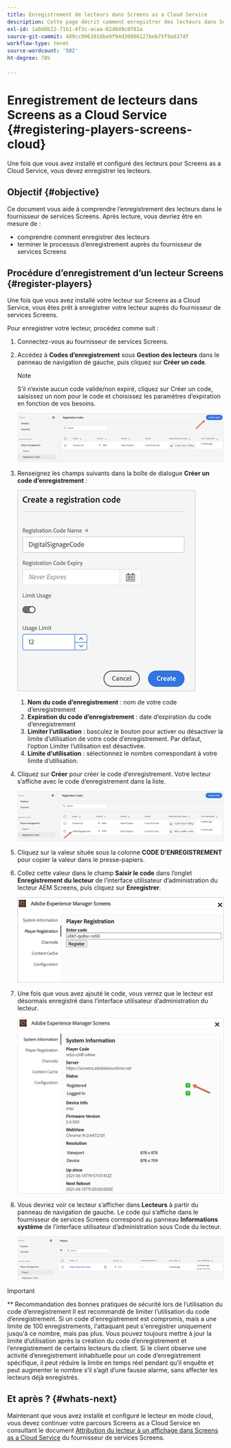 ```yaml
---
title: Enregistrement de lecteurs dans Screens as a Cloud Service
description: Cette page décrit comment enregistrer des lecteurs dans Screens as a Cloud Service.
exl-id: 1a0d6b22-71b1-4f3c-acaa-82d8d9c0f81a
source-git-commit: 489cc9963910ba9f94d30906127beb75f9ad37df
workflow-type: tm+mt
source-wordcount: '502'
ht-degree: 78%

---
```


# Enregistrement de lecteurs dans Screens as a Cloud Service {#registering-players-screens-cloud}

Une fois que vous avez installé et configuré des lecteurs pour Screens as a Cloud Service, vous devez enregistrer les lecteurs.

## Objectif {#objective}

Ce document vous aide à comprendre l’enregistrement des lecteurs dans le fournisseur de services Screens. Après lecture, vous devriez être en mesure de :

* comprendre comment enregistrer des lecteurs
* terminer le processus d’enregistrement auprès du fournisseur de services Screens

## Procédure d’enregistrement d’un lecteur Screens {#register-players}

Une fois que vous avez installé votre lecteur sur Screens as a Cloud Service, vous êtes prêt à enregistrer votre lecteur auprès du fournisseur de services Screens.

Pour enregistrer votre lecteur, procédez comme suit :

1. Connectez-vous au fournisseur de services Screens.

1. Accédez à **Codes d’enregistrement** sous **Gestion des lecteurs** dans le panneau de navigation de gauche, puis cliquez sur **Créer un code**.

   >[!NOTE]
   >S’il n’existe aucun code valide/non expiré, cliquez sur Créer un code, saisissez un nom pour le code et choisissez les paramètres d’expiration en fonction de vos besoins.

   ![image](/help/screens-cloud/assets/player/register-player1.png)

1. Renseignez les champs suivants dans la boîte de dialogue **Créer un code d’enregistrement** :

   ![image](/help/screens-cloud/assets/player/register-player2.png)

   1. **Nom du code d’enregistrement** : nom de votre code d’enregistrement
   1. **Expiration du code d’enregistrement** : date d’expiration du code d’enregistrement
   1. **Limiter l’utilisation** : basculez le bouton pour activer ou désactiver la limite d’utilisation de votre code d’enregistrement. Par défaut, l’option Limiter l’utilisation est désactivée.
   1. **Limite d’utilisation** : sélectionnez le nombre correspondant à votre limite d’utilisation.

1. Cliquez sur **Créer** pour créer le code d’enregistrement. Votre lecteur s’affiche avec le code d’enregistrement dans la liste.

   ![image](/help/screens-cloud/assets/player/register-player3.png)

1. Cliquez sur la valeur située sous la colonne **CODE D’ENREGISTREMENT** pour copier la valeur dans le presse-papiers.

1. Collez cette valeur dans le champ **Saisir le code** dans l’onglet **Enregistrement du lecteur** de l’interface utilisateur d’administration du lecteur AEM Screens, puis cliquez sur **Enregistrer**.

   ![image](/help/screens-cloud/assets/player/register-player4.png)


1. Une fois que vous avez ajouté le code, vous verrez que le lecteur est désormais enregistré dans l’interface utilisateur d’administration du lecteur.

   ![image](/help/screens-cloud/assets/player/register-player5.png)

1. Vous devriez voir ce lecteur s’afficher dans **Lecteurs** à partir du panneau de navigation de gauche. Le code qui s’affiche dans le fournisseur de services Screens correspond au panneau **Informations système** de l’interface utilisateur d’administration sous Code du lecteur.

   ![image](/help/screens-cloud/assets/player/register-player6.png)

>[!IMPORTANT]
>** Recommandation des bonnes pratiques de sécurité lors de l’utilisation du code d’enregistrement
>Il est recommandé de limiter l’utilisation du code d’enregistrement. Si un code d&#39;enregistrement est compromis, mais a une limite de 100 enregistrements, l&#39;attaquant peut s&#39;enregistrer uniquement jusqu&#39;à ce nombre, mais pas plus. Vous pouvez toujours mettre à jour la limite d’utilisation après la création du code d’enregistrement et l’enregistrement de certains lecteurs du client. Si le client observe une activité d’enregistrement inhabituelle pour un code d’enregistrement spécifique, il peut réduire la limite en temps réel pendant qu’il enquête et peut augmenter le nombre s’il s’agit d’une fausse alarme, sans affecter les lecteurs déjà enregistrés.


## Et après ? {#whats-next}

Maintenant que vous avez installé et configuré le lecteur en mode cloud, vous devez continuer votre parcours Screens as a Cloud Service en consultant le document [Attribution du lecteur à un affichage dans Screens as a Cloud Service](/help/screens-cloud/managing-players-registration/assigning-player-display.md) du fournisseur de services Screens.
